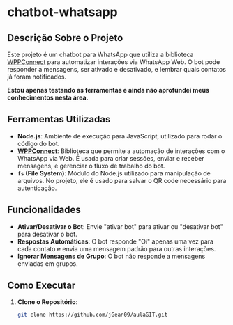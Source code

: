 # chatbot-whatsapp

## Descrição Sobre o Projeto

Este projeto é um chatbot para WhatsApp que utiliza a biblioteca [WPPConnect](https://github.com/wppconnect-team/wppconnect) para automatizar interações via WhatsApp Web. O bot pode responder a mensagens, ser ativado e desativado, e lembrar quais contatos já foram notificados.

**Estou apenas testando as ferramentas e ainda não aprofundei meus conhecimentos nesta área.**


## Ferramentas Utilizadas

- **Node.js**: Ambiente de execução para JavaScript, utilizado para rodar o código do bot.
- **[WPPConnect](https://github.com/wppconnect-team/wppconnect)**: Biblioteca que permite a automação de interações com o WhatsApp via Web. É usada para criar sessões, enviar e receber mensagens, e gerenciar o fluxo de trabalho do bot.
- **`fs` (File System)**: Módulo do Node.js utilizado para manipulação de arquivos. No projeto, ele é usado para salvar o QR code necessário para autenticação.

## Funcionalidades

- **Ativar/Desativar o Bot**: Envie "ativar bot" para ativar ou "desativar bot" para desativar o bot.
- **Respostas Automáticas**: O bot responde "Oi" apenas uma vez para cada contato e envia uma mensagem padrão para outras interações.
- **Ignorar Mensagens de Grupo**: O bot não responde a mensagens enviadas em grupos.


## Como Executar

1. **Clone o Repositório**:
   ```bash
   git clone https://github.com/jGean09/aulaGIT.git
